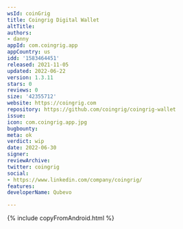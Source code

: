 ```yaml
---
wsId: coinGrig
title: Coingrig Digital Wallet
altTitle: 
authors:
- danny
appId: com.coingrig.app
appCountry: us
idd: '1583464451'
released: 2021-11-05
updated: 2022-06-22
version: 1.3.11
stars: 0
reviews: 0
size: '42355712'
website: https://coingrig.com
repository: https://github.com/coingrig/coingrig-wallet
issue: 
icon: com.coingrig.app.jpg
bugbounty: 
meta: ok
verdict: wip
date: 2022-06-30
signer: 
reviewArchive: 
twitter: coingrig
social:
- https://www.linkedin.com/company/coingrig/
features: 
developerName: Qubevo

---
```


{% include copyFromAndroid.html %}
